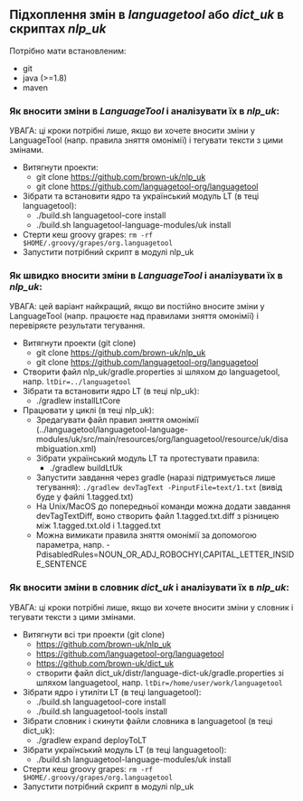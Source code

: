 ## Підхоплення змін в *languagetool* або *dict_uk* в скриптах *nlp_uk*

Потрібно мати встановленим:
* git
* java (>=1.8)
* maven


### Як вносити зміни в *LanguageTool* і аналізувати їх в *nlp_uk*:

УВАГА: ці кроки потрібні лише, якщо ви хочете вносити зміни у LanguageTool (напр. правила зняття омонімії) і тегувати тексти з цими змінами.


* Витягнути проекти:
  * git clone https://github.com/brown-uk/nlp_uk
  * git clone https://github.com/languagetool-org/languagetool
* Зібрати та встановити ядро та український модуль LT (в теці languagetool):
  * ./build.sh languagetool-core install
  * ./build.sh languagetool-language-modules/uk install
* Стерти кеш groovy grapes: `rm -rf $HOME/.groovy/grapes/org.languagetool`
* Запустити потрібний скрипт в модулі nlp_uk



### Як швидко вносити зміни в *LanguageTool* і аналізувати їх в *nlp_uk*:

УВАГА: цей варіант найкращий, якщо ви постійно вносите зміни у LanguageTool (напр. працюєте над правилами зняття омонімії) і перевіряєте результати тегування.

* Витягнути проекти (git clone)
  * git clone https://github.com/brown-uk/nlp_uk
  * git clone https://github.com/languagetool-org/languagetool
* Створити файл nlp_uk/gradle.properties зі шляхом до languagetool, напр. 
	`ltDir=../languagetool`
* Зібрати та встановити ядро LT (в теці nlp_uk):
  * ./gradlew installLtCore
* Працювати у циклі (в теці nlp_uk):
  * Зредагувати файл правил зняття омонімії (../languagetool/languagetool-language-modules/uk/src/main/resources/org/languagetool/resource/uk/disambiguation.xml)
  * Зібрати український модуль LT та протестувати правила:
    * ./gradlew buildLtUk
  * Запустити завдання через gradle (наразі підтримується лише тегування):
    `./gradlew devTagText -PinputFile=text/1.txt`
    (вивід буде у файлі 1.tagged.txt)
  * На Unix/MacOS до попередньої команди можна додати завдання devTagTextDiff, воно створить файл 1.tagged.txt.diff з різницею між 1.tagged.txt.old і 1.tagged.txt
  * Можна вимикати правила зняття омонімії за допомогою параметра, напр. -PdisabledRules=NOUN_OR_ADJ_ROBOCHYI,CAPITAL_LETTER_INSIDE_SENTENCE


### Як вносити зміни в словник *dict_uk* і аналізувати їх в *nlp_uk*:

УВАГА: ці кроки потрібні лише, якщо ви хочете вносити зміни у словник і тегувати тексти з цими змінами.

* Витягнути всі три проекти (git clone)
  * https://github.com/brown-uk/nlp_uk
  * https://github.com/languagetool-org/languagetool
  * https://github.com/brown-uk/dict_uk
  * створити файл dict_uk/distr/language-dict-uk/gradle.properties зі шляхом languagetool, напр. 
	`ltDir=/home/user/work/languagetool`
* Зібрати ядро і утиліти LT (в теці languagetool):
  * ./build.sh languagetool-core install
  * ./build.sh languagetool-tools install
* Зібрати словник і скинути файли словника в languagetool (в теці dict_uk):
  * ./gradlew expand deployToLT
* Зібрати український модуль LT (в теці languagetool):
  * ./build.sh languagetool-language-modules/uk install
* Стерти кеш groovy grapes: `rm -rf $HOME/.groovy/grapes/org.languagetool`
* Запустити потрібний скрипт в модулі nlp_uk

